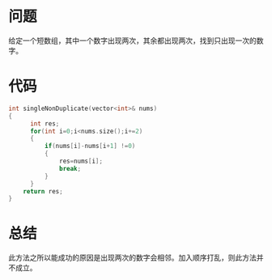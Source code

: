 # 问题
给定一个短数组，其中一个数字出现两次，其余都出现两次，找到只出现一次的数字。
# 代码
```c
int singleNonDuplicate(vector<int>& nums)
{
      int res;
      for(int i=0;i<nums.size();i+=2)
      {
          if(nums[i]-nums[i+1] !=0)
          {
              res=nums[i];
              break;
          }
      }
    return res;
}
```
# 总结
此方法之所以能成功的原因是出现两次的数字会相邻。加入顺序打乱，则此方法并不成立。
